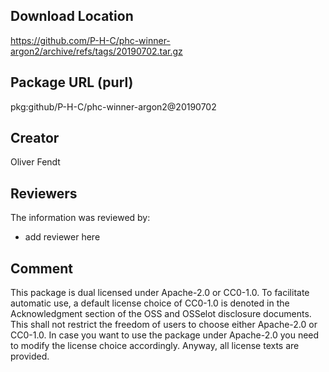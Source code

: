 ## Download Location

https://github.com/P-H-C/phc-winner-argon2/archive/refs/tags/20190702.tar.gz

## Package URL (purl)

pkg:github/P-H-C/phc-winner-argon2@20190702

## Creator

Oliver Fendt

## Reviewers

The information was reviewed by:

* add reviewer here

## Comment

This package is dual licensed under Apache-2.0 or CC0-1.0. To facilitate automatic use, a default license choice of CC0-1.0 is denoted in the Acknowledgment section of the OSS and OSSelot disclosure documents. This shall not restrict the freedom of users to choose either Apache-2.0 or CC0-1.0. In case you want to use the package under Apache-2.0 you need to modify the license choice accordingly. Anyway, all license texts are provided.